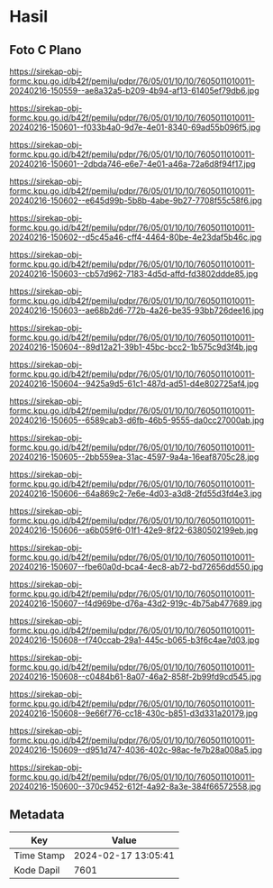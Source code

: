 # Hasil

## Foto C Plano

https://sirekap-obj-formc.kpu.go.id/b42f/pemilu/pdpr/76/05/01/10/10/7605011010011-20240216-150559--ae8a32a5-b209-4b94-af13-61405ef79db6.jpg

https://sirekap-obj-formc.kpu.go.id/b42f/pemilu/pdpr/76/05/01/10/10/7605011010011-20240216-150601--f033b4a0-9d7e-4e01-8340-69ad55b096f5.jpg

https://sirekap-obj-formc.kpu.go.id/b42f/pemilu/pdpr/76/05/01/10/10/7605011010011-20240216-150601--2dbda746-e6e7-4e01-a46a-72a6d8f94f17.jpg

https://sirekap-obj-formc.kpu.go.id/b42f/pemilu/pdpr/76/05/01/10/10/7605011010011-20240216-150602--e645d99b-5b8b-4abe-9b27-7708f55c58f6.jpg

https://sirekap-obj-formc.kpu.go.id/b42f/pemilu/pdpr/76/05/01/10/10/7605011010011-20240216-150602--d5c45a46-cff4-4464-80be-4e23daf5b46c.jpg

https://sirekap-obj-formc.kpu.go.id/b42f/pemilu/pdpr/76/05/01/10/10/7605011010011-20240216-150603--cb57d962-7183-4d5d-affd-fd3802ddde85.jpg

https://sirekap-obj-formc.kpu.go.id/b42f/pemilu/pdpr/76/05/01/10/10/7605011010011-20240216-150603--ae68b2d6-772b-4a26-be35-93bb726dee16.jpg

https://sirekap-obj-formc.kpu.go.id/b42f/pemilu/pdpr/76/05/01/10/10/7605011010011-20240216-150604--89d12a21-39b1-45bc-bcc2-1b575c9d3f4b.jpg

https://sirekap-obj-formc.kpu.go.id/b42f/pemilu/pdpr/76/05/01/10/10/7605011010011-20240216-150604--9425a9d5-61c1-487d-ad51-d4e802725af4.jpg

https://sirekap-obj-formc.kpu.go.id/b42f/pemilu/pdpr/76/05/01/10/10/7605011010011-20240216-150605--6589cab3-d6fb-46b5-9555-da0cc27000ab.jpg

https://sirekap-obj-formc.kpu.go.id/b42f/pemilu/pdpr/76/05/01/10/10/7605011010011-20240216-150605--2bb559ea-31ac-4597-9a4a-16eaf8705c28.jpg

https://sirekap-obj-formc.kpu.go.id/b42f/pemilu/pdpr/76/05/01/10/10/7605011010011-20240216-150606--64a869c2-7e6e-4d03-a3d8-2fd55d3fd4e3.jpg

https://sirekap-obj-formc.kpu.go.id/b42f/pemilu/pdpr/76/05/01/10/10/7605011010011-20240216-150606--a6b059f6-01f1-42e9-8f22-6380502199eb.jpg

https://sirekap-obj-formc.kpu.go.id/b42f/pemilu/pdpr/76/05/01/10/10/7605011010011-20240216-150607--fbe60a0d-bca4-4ec8-ab72-bd72656dd550.jpg

https://sirekap-obj-formc.kpu.go.id/b42f/pemilu/pdpr/76/05/01/10/10/7605011010011-20240216-150607--f4d969be-d76a-43d2-919c-4b75ab477689.jpg

https://sirekap-obj-formc.kpu.go.id/b42f/pemilu/pdpr/76/05/01/10/10/7605011010011-20240216-150608--f740ccab-29a1-445c-b065-b3f6c4ae7d03.jpg

https://sirekap-obj-formc.kpu.go.id/b42f/pemilu/pdpr/76/05/01/10/10/7605011010011-20240216-150608--c0484b61-8a07-46a2-858f-2b99fd9cd545.jpg

https://sirekap-obj-formc.kpu.go.id/b42f/pemilu/pdpr/76/05/01/10/10/7605011010011-20240216-150608--9e66f776-cc18-430c-b851-d3d331a20179.jpg

https://sirekap-obj-formc.kpu.go.id/b42f/pemilu/pdpr/76/05/01/10/10/7605011010011-20240216-150609--d951d747-4036-402c-98ac-fe7b28a008a5.jpg

https://sirekap-obj-formc.kpu.go.id/b42f/pemilu/pdpr/76/05/01/10/10/7605011010011-20240216-150600--370c9452-612f-4a92-8a3e-384f66572558.jpg


## Metadata

| Key        | Value               |
| ---------- | ------------------- |
| Time Stamp | 2024-02-17 13:05:41 |
| Kode Dapil | 7601                |



